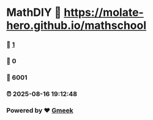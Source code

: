 # MathDIY :link: https://molate-hero.github.io/mathschool 
### :page_facing_up: [1](https://molate-hero.github.io/mathschool/tag.html) 
### :speech_balloon: 0 
### :hibiscus: 6001 
### :alarm_clock: 2025-08-16 19:12:48 
### Powered by :heart: [Gmeek](https://github.com/Meekdai/Gmeek)
